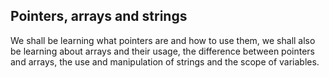 ## Pointers, arrays and strings

We shall be learning what pointers are and how to use them, we shall also be learning about arrays and their usage, the difference between pointers and arrays, the use and manipulation of strings and the scope of variables.
